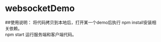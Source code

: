 # websocketDemo

##使用说明：
将代码拷贝到本地后，打开某一个demo后执行 npm install安装相关依赖。<br>
npm start   运行服务端和客户端代码。<br>
